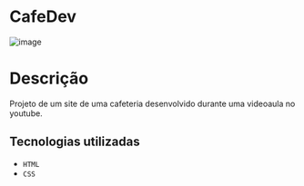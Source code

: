# CafeDev 
![image](https://github.com/user-attachments/assets/642868cb-3867-4be0-863e-478d6640a80f)

# Descrição
Projeto de um site de uma cafeteria desenvolvido durante uma videoaula no youtube.

## Tecnologias utilizadas
- `HTML`
- `CSS`

